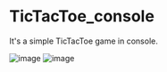 # TicTacToe_console

It's a simple TicTacToe game in console.


![image](https://user-images.githubusercontent.com/107147109/177361121-b2ef0ea0-d08c-40d2-814a-dc7bf517c082.png)
![image](https://user-images.githubusercontent.com/107147109/177361186-0c522f51-0757-41dd-9e09-b57a06cfa64c.png)

